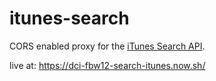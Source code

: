 # itunes-search

CORS enabled proxy for the [iTunes Search API](https://affiliate.itunes.apple.com/resources/documentation/itunes-store-web-service-search-api/).


live at: https://dci-fbw12-search-itunes.now.sh/
